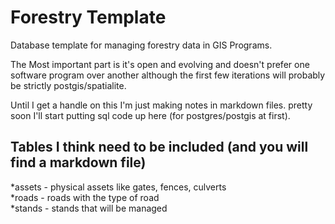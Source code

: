 Forestry Template
====================

Database template for managing forestry data in GIS Programs. 

The Most important part is it's open and evolving and doesn't prefer one software program over another although the first few iterations will probably be strictly postgis/spatialite. 

Until I get a handle on this I'm just making notes in markdown files. pretty soon I'll start putting sql code up here (for postgres/postgis at first). 


Tables I think need to be included (and you will find a markdown file) 
-----------------
*assets - physical assets like gates, fences, culverts   
*roads - roads with the type of road  
*stands - stands that will be managed  
